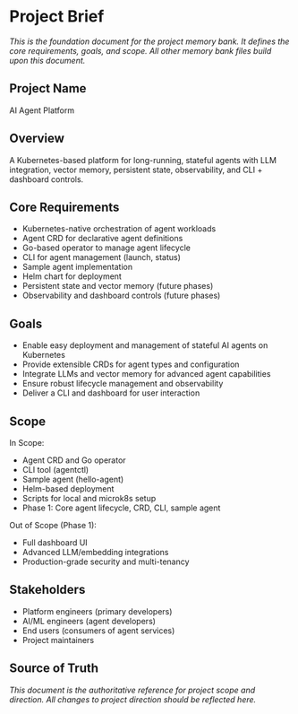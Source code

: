 # Project Brief

_This is the foundation document for the project memory bank. It defines the core requirements, goals, and scope. All other memory bank files build upon this document._

## Project Name
AI Agent Platform

## Overview
A Kubernetes-based platform for long-running, stateful agents with LLM integration, vector memory, persistent state, observability, and CLI + dashboard controls.

## Core Requirements
- Kubernetes-native orchestration of agent workloads
- Agent CRD for declarative agent definitions
- Go-based operator to manage agent lifecycle
- CLI for agent management (launch, status)
- Sample agent implementation
- Helm chart for deployment
- Persistent state and vector memory (future phases)
- Observability and dashboard controls (future phases)

## Goals
- Enable easy deployment and management of stateful AI agents on Kubernetes
- Provide extensible CRDs for agent types and configuration
- Integrate LLMs and vector memory for advanced agent capabilities
- Ensure robust lifecycle management and observability
- Deliver a CLI and dashboard for user interaction

## Scope
In Scope:
- Agent CRD and Go operator
- CLI tool (agentctl)
- Sample agent (hello-agent)
- Helm-based deployment
- Scripts for local and microk8s setup
- Phase 1: Core agent lifecycle, CRD, CLI, sample agent

Out of Scope (Phase 1):
- Full dashboard UI
- Advanced LLM/embedding integrations
- Production-grade security and multi-tenancy

## Stakeholders
- Platform engineers (primary developers)
- AI/ML engineers (agent developers)
- End users (consumers of agent services)
- Project maintainers


## Source of Truth
_This document is the authoritative reference for project scope and direction. All changes to project direction should be reflected here._
